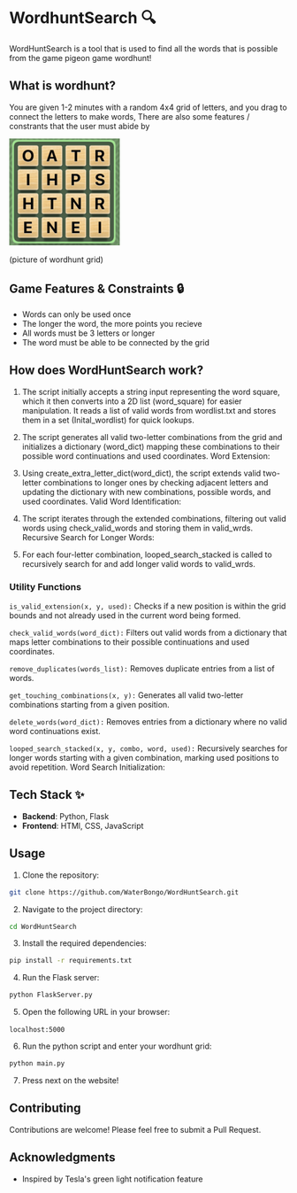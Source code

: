 # WordhuntSearch 🔍

WordHuntSearch is a tool that is used to find all the words that is possible from the game pigeon game wordhunt!

## What is wordhunt?

You are given 1-2 minutes with a random 4x4 grid of letters, and you drag to connect the letters to make words, There are also some features / constrants that the user must abide by


<img src="./js/wordhunt.jpg" alt="drawing" width="200"/>

(picture of wordhunt grid)

## Game Features & Constraints 🔒

- Words can only be used once
- The longer the word, the more points you recieve
- All words must be 3 letters or longer
- The word must be able to be connected by the grid


## How does WordHuntSearch work?

1. The script initially accepts a string input representing the word square, which it then converts into a 2D list (word_square) for easier manipulation.
It reads a list of valid words from wordlist.txt and stores them in a set (Inital_wordlist) for quick lookups.

2. The script generates all valid two-letter combinations from the grid and initializes a dictionary (word_dict) mapping these combinations to their possible word continuations and used coordinates.
Word Extension:

3. Using create_extra_letter_dict(word_dict), the script extends valid two-letter combinations to longer ones by checking adjacent letters and updating the dictionary with new combinations, possible words, and used coordinates.
Valid Word Identification:

4. The script iterates through the extended combinations, filtering out valid words using check_valid_words and storing them in valid_wrds.
Recursive Search for Longer Words:

5. For each four-letter combination, looped_search_stacked is called to recursively search for and add longer valid words to valid_wrds.

### Utility Functions

`is_valid_extension(x, y, used):` Checks if a new position is within the grid bounds and not already used in the current word being formed.

`check_valid_words(word_dict):` Filters out valid words from a dictionary that maps letter combinations to their possible continuations and used coordinates.

`remove_duplicates(words_list):` Removes duplicate entries from a list of words.

`get_touching_combinations(x, y):` Generates all valid two-letter combinations starting from a given position.

`delete_words(word_dict):` Removes entries from a dictionary where no valid word continuations exist.

`looped_search_stacked(x, y, combo, word, used):` Recursively searches for longer words starting with a given combination, marking used positions to avoid repetition.
Word Search Initialization:

## Tech Stack ✨

- **Backend**: Python, Flask
- **Frontend**: HTMl, CSS, JavaScript

## Usage

1. Clone the repository:

```bash
git clone https://github.com/WaterBongo/WordHuntSearch.git
```

2. Navigate to the project directory:

```bash
cd WordHuntSearch
```

3. Install the required dependencies:

```bash
pip install -r requirements.txt
```

4. Run the Flask server:

```bash
python FlaskServer.py
```

5. Open the following URL in your browser:

```localhost:5000```

6. Run the python script and enter your wordhunt grid:

```bash
python main.py
```

7. Press next on the website!


## Contributing

Contributions are welcome! Please feel free to submit a Pull Request.

## Acknowledgments

- Inspired by Tesla's green light notification feature
